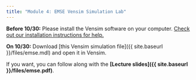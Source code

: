 ```yaml
---
title: "Module 4: EMSE Vensim Simulation Lab"
---
```


**Before 10/30:** Please install the Vensim software on your computer. <a href="{{ site.baseurl }}/files/vensim_install.pdf" target="_blank">Check out our installation instructions for help.</a>

**On 10/30:** Download [this Vensim simulation file]({{ site.baseurl }}/files/emse.mdl) and open it in Vensim.

If you want, you can follow along with the **[Lecture slides]({{ site.baseurl }}/files/emse.pdf)**.